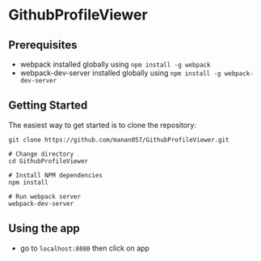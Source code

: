 # GithubProfileViewer

## Prerequisites
- webpack installed globally using `npm install -g webpack`
- webpack-dev-server installed globally using `npm install -g webpack-dev-server`

## Getting Started
The easiest way to get started is to clone the repository:

```
git clone https://github.com/manan057/GithubProfileViewer.git 

# Change directory
cd GithubProfileViewer

# Install NPM dependencies
npm install

# Run webpack server
webpack-dev-server
```

## Using the app
- go to `localhost:8080` then click on app


